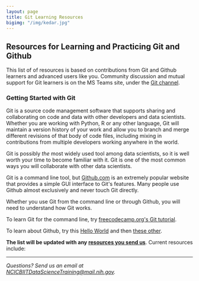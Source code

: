 ```yaml
---
layout: page
title: Git Learning Resources
bigimg: "/img/kedar.jpg"
---
```


## Resources for Learning and Practicing Git and Github 

This list of of resources is based on contributions from Git and Github learners and advanced users like you.  Community discussion and mutual support for Git learners is on the MS Teams site, under the [Git channel](https://teams.microsoft.com/l/channel/19%3a02b26a58a8334546bfb0531da9a363f4%40thread.skype/Git%2520and%2520GitHub?groupId=ac0387a5-f532-4379-a234-73eca4399e11&tenantId=14b77578-9773-42d5-8507-251ca2dc2b06).

### Getting Started with Git 

Git is a source code management software that supports sharing and collaborating on code and data with other developers and data scientists.  Whether you are working with Python, R or any other language, Git will maintain a version history of your work and allow you to branch and merge different revisions of that body of code files, including mixing in contributions from multiple developers working anywhere in the world.

Git is possibly *the* most widely used tool among data scientists, so it is well worth your time to become familiar with it.  Git is one of the most common ways you will collaborate with other data scientists.

Git is a command line tool, but [Github.com](https://github.com) is an extremely popular website that provides a simple GUI interface to Git's features.  Many people use Github almost exclusively and never touch Git directly.

Whether you use Git from the command line or through Github, you will need to understand how Git works.

To learn Git for the command line, try [freecodecamp.org's Git tutorial](https://guide.freecodecamp.org/git/).

To learn about Github, try this [Hello World](https://guides.github.com/activities/hello-world/) and then [these other](https://guides.github.com/).

**The list will be updated with any [resources you send us](mailto:NCICBIITDataScienceTraining@mail.nih.gov)**. Current resources include:


---
*Questions? Send us an email at [NCICBIITDataScienceTraining@mail.nih.gov](mailto:NCICBIITDataScienceTraining@mail.nih.gov).*
